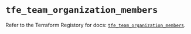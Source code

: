 # `tfe_team_organization_members`

Refer to the Terraform Registory for docs: [`tfe_team_organization_members`](https://www.terraform.io/docs/providers/tfe/r/team_organization_members).
